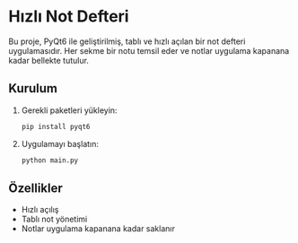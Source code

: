 # Hızlı Not Defteri

Bu proje, PyQt6 ile geliştirilmiş, tablı ve hızlı açılan bir not defteri uygulamasıdır. Her sekme bir notu temsil eder ve notlar uygulama kapanana kadar bellekte tutulur.

## Kurulum

1. Gerekli paketleri yükleyin:
   ```bash
   pip install pyqt6
   ```
2. Uygulamayı başlatın:
   ```bash
   python main.py
   ```

## Özellikler
- Hızlı açılış
- Tablı not yönetimi
- Notlar uygulama kapanana kadar saklanır 